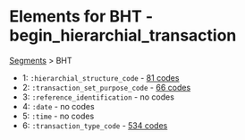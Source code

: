 # Elements for BHT - begin_hierarchial_transaction
[Segments](../segments.md) > BHT
* 1: `:hierarchial_structure_code` - [81 codes](../elements/BHT_1.md)
* 2: `:transaction_set_purpose_code` - [66 codes](../elements/BHT_2.md)
* 3: `:reference_identification` - no codes
* 4: `:date` - no codes
* 5: `:time` - no codes
* 6: `:transaction_type_code` - [534 codes](../elements/BHT_6.md)
